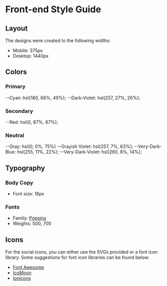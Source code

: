 # Front-end Style Guide

## Layout

The designs were created to the following widths:

- Mobile: 375px
- Desktop: 1440px

## Colors

### Primary

--Cyan: hsl(180, 66%, 49%);
--Dark-Violet: hsl(257, 27%, 26%);

### Secondary

--Red: hsl(0, 87%, 67%);

### Neutral

--Gray: hsl(0, 0%, 75%)
--Grayish Violet: hsl(257, 7%, 63%);
--Very-Dark-Blue: hsl(255, 11%, 22%);
--Very-Dark-Violet: hsl(260, 8%, 14%);

## Typography

### Body Copy

- Font size: 18px

### Fonts

- Family: [Poppins](https://fonts.google.com/specimen/Poppins)
- Weights: 500, 700

## Icons

For the social icons, you can either use the SVGs provided or a font icon library. Some suggestions for font icon libraries can be found below:

- [Font Awesome](https://fontawesome.com)
- [IcoMoon](https://icomoon.io)
- [Ionicons](https://ionicons.com)